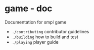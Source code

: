 # game - doc

Documentation for smpl game

- `./contributing` contributor guidelines
- `./building` how to build and test
- `./playing` player guide